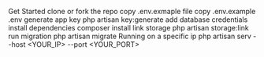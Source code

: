 Get Started
clone or fork the repo
copy .env.exmaple file copy .env.example .env
generate app key php artisan key:generate
add database credentials
install dependencies composer install
link storage php artisan storage:link
run migration php artisan migrate
Running on a specific ip php artisan serv --host <YOUR_IP> --port <YOUR_PORT>
